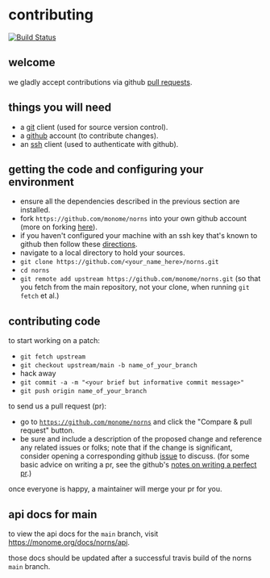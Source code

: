 contributing
==================================

[![Build Status](https://travis-ci.org/monome/norns.svg?branch=main)](https://travis-ci.org/monome/norns)

welcome
-------

we gladly accept contributions via github [pull requests](https://help.github.com/articles/about-pull-requests/).

things you will need
--------------------

 * a [git](https://git-scm.com/) client (used for source version control).
 * a [github](https://github.com/) account (to contribute changes).
 * an [ssh](https://en.wikipedia.org/wiki/Secure_Shell) client (used to authenticate with github).

getting the code and configuring your environment
-------------------------------------------------

 * ensure all the dependencies described in the previous section are installed.
 * fork `https://github.com/monome/norns` into your own github account (more on forking
   [here](https://help.github.com/articles/fork-a-repo/)).
 * if you haven't configured your machine with an ssh key that's known to github then follow
   these [directions](https://help.github.com/articles/generating-ssh-keys/).
 * navigate to a local directory to hold your sources.
 * `git clone https://github.com/<your_name_here>/norns.git`
 * `cd norns`
 * `git remote add upstream https://github.com/monome/norns.git` (so that you
   fetch from the main repository, not your clone, when running `git fetch`
   et al.)

contributing code
-----------------

to start working on a patch:

 * `git fetch upstream`
 * `git checkout upstream/main -b name_of_your_branch`
 * hack away
 * `git commit -a -m "<your brief but informative commit message>"`
 * `git push origin name_of_your_branch`

to send us a pull request (pr):

 * go to [`https://github.com/monome/norns`](https://github.com/monome/norns)
   and click the "Compare & pull request" button.
 * be sure and include a description of the proposed change and reference any
   related issues or folks; note that if the change is significant, consider
   opening a corresponding github [issue](https://help.github.com/articles/about-issues/) 
   to discuss. (for some basic advice on writing a pr, see the github's 
   [notes on writing a perfect pr](https://blog.github.com/2015-01-21-how-to-write-the-perfect-pull-request/).)

once everyone is happy, a maintainer will merge your pr for you.

api docs for main
-------------------

to view the api docs for the `main` branch,
visit https://monome.org/docs/norns/api.

those docs should be updated after a successful travis build
of the norns `main` branch.


